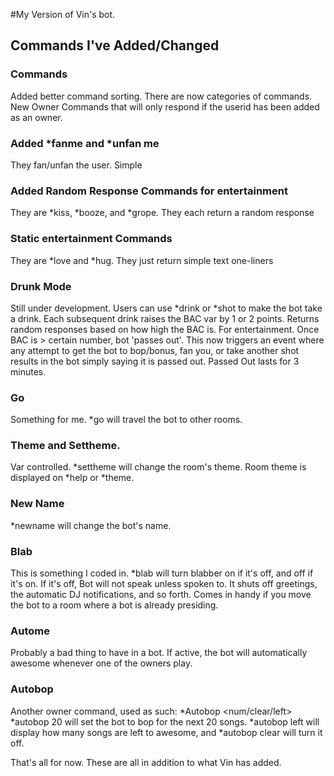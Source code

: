 #My Version of Vin's bot.

## Commands I've Added/Changed

### Commands
Added better command sorting. There are now categories of commands. New Owner Commands that will only respond if the userid has been added as an owner.

### Added *fanme and *unfan me
They fan/unfan the user. Simple

### Added Random Response Commands for entertainment
They are *kiss, *booze, and *grope. They each return a random response

### Static entertainment Commands
They are *love and *hug. They just return simple text one-liners

### Drunk Mode
Still under development. Users can use *drink or *shot to make the bot take a drink. Each subsequent drink raises the BAC var by 1 or 2 points. Returns random responses based on how high the BAC is. For entertainment. Once BAC is > certain number, bot 'passes out'. This now triggers an event where any attempt to get the bot to bop/bonus, fan you, or take another shot results in the bot simply saying it is passed out. Passed Out lasts for 3 minutes.

### Go
Something for me. *go <room name> will travel the bot to other rooms. 

### Theme and Settheme. 
Var controlled. *settheme <new theme> will change the room's theme. Room theme is displayed on *help or *theme.

### New Name
*newname <name> will change the bot's name.

### Blab
This is something I coded in. *blab will turn blabber on if it's off, and off if it's on. If it's off, Bot will not speak unless spoken to. It shuts off greetings, the automatic DJ notifications, and so forth. Comes in handy if you move the bot to a room where a bot is already presiding.

### Autome
Probably a bad thing to have in a bot. If active, the bot will automatically awesome whenever one of the owners play.

### Autobop
Another owner command, used as such: *Autobop <num/clear/left> *autobop 20 will set the bot to bop for the next 20 songs. *autobop left will display how many songs are left to awesome, and *autobop clear will turn it off.

That's all for now. These are all in addition to what Vin has added.
